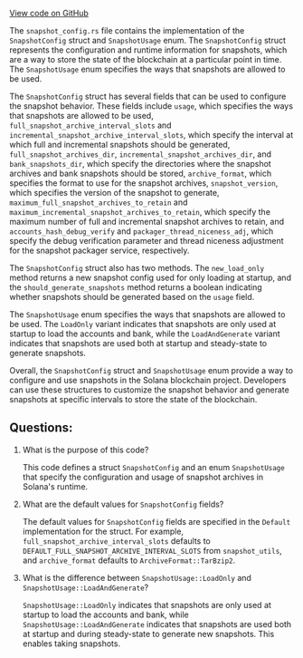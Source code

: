 [View code on GitHub](https://github.com/solana-labs/solana/blob/master/runtime/src/snapshot_config.rs)

The `snapshot_config.rs` file contains the implementation of the `SnapshotConfig` struct and `SnapshotUsage` enum. The `SnapshotConfig` struct represents the configuration and runtime information for snapshots, which are a way to store the state of the blockchain at a particular point in time. The `SnapshotUsage` enum specifies the ways that snapshots are allowed to be used.

The `SnapshotConfig` struct has several fields that can be used to configure the snapshot behavior. These fields include `usage`, which specifies the ways that snapshots are allowed to be used, `full_snapshot_archive_interval_slots` and `incremental_snapshot_archive_interval_slots`, which specify the interval at which full and incremental snapshots should be generated, `full_snapshot_archives_dir`, `incremental_snapshot_archives_dir`, and `bank_snapshots_dir`, which specify the directories where the snapshot archives and bank snapshots should be stored, `archive_format`, which specifies the format to use for the snapshot archives, `snapshot_version`, which specifies the version of the snapshot to generate, `maximum_full_snapshot_archives_to_retain` and `maximum_incremental_snapshot_archives_to_retain`, which specify the maximum number of full and incremental snapshot archives to retain, and `accounts_hash_debug_verify` and `packager_thread_niceness_adj`, which specify the debug verification parameter and thread niceness adjustment for the snapshot packager service, respectively.

The `SnapshotConfig` struct also has two methods. The `new_load_only` method returns a new snapshot config used for only loading at startup, and the `should_generate_snapshots` method returns a boolean indicating whether snapshots should be generated based on the `usage` field.

The `SnapshotUsage` enum specifies the ways that snapshots are allowed to be used. The `LoadOnly` variant indicates that snapshots are only used at startup to load the accounts and bank, while the `LoadAndGenerate` variant indicates that snapshots are used both at startup and steady-state to generate snapshots.

Overall, the `SnapshotConfig` struct and `SnapshotUsage` enum provide a way to configure and use snapshots in the Solana blockchain project. Developers can use these structures to customize the snapshot behavior and generate snapshots at specific intervals to store the state of the blockchain.
## Questions: 
 1. What is the purpose of this code?
    
    This code defines a struct `SnapshotConfig` and an enum `SnapshotUsage` that specify the configuration and usage of snapshot archives in Solana's runtime.

2. What are the default values for `SnapshotConfig` fields?
    
    The default values for `SnapshotConfig` fields are specified in the `Default` implementation for the struct. For example, `full_snapshot_archive_interval_slots` defaults to `DEFAULT_FULL_SNAPSHOT_ARCHIVE_INTERVAL_SLOTS` from `snapshot_utils`, and `archive_format` defaults to `ArchiveFormat::TarBzip2`.

3. What is the difference between `SnapshotUsage::LoadOnly` and `SnapshotUsage::LoadAndGenerate`?
    
    `SnapshotUsage::LoadOnly` indicates that snapshots are only used at startup to load the accounts and bank, while `SnapshotUsage::LoadAndGenerate` indicates that snapshots are used both at startup and during steady-state to generate new snapshots. This enables taking snapshots.